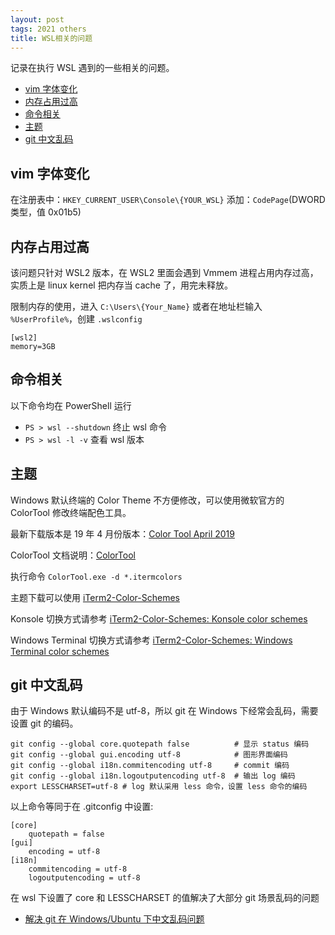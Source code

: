 ```yaml
---
layout: post
tags: 2021 others
title: WSL相关的问题
---
```


记录在执行 WSL 遇到的一些相关的问题。

<!-- vim-markdown-toc GFM -->

- [vim 字体变化](#vim-字体变化)
- [内存占用过高](#内存占用过高)
- [命令相关](#命令相关)
- [主题](#主题)
- [git 中文乱码](#git-中文乱码)

<!-- vim-markdown-toc -->

## vim 字体变化

在注册表中：`HKEY_CURRENT_USER\Console\{YOUR_WSL}` 添加：`CodePage`(DWORD 类型，值 0x01b5)

## 内存占用过高

该问题只针对 WSL2 版本，在 WSL2 里面会遇到 Vmmem 进程占用内存过高，实质上是 linux kernel 把内存当 cache 了，用完未释放。

限制内存的使用，进入 `C:\Users\{Your_Name}` 或者在地址栏输入 `%UserProfile%`，创建 `.wslconfig`

```plain
[wsl2]
memory=3GB
```

## 命令相关

以下命令均在 PowerShell 运行

- `PS > wsl --shutdown` 终止 wsl 命令
- `PS > wsl -l -v` 查看 wsl 版本

## 主题

Windows 默认终端的 Color Theme 不方便修改，可以使用微软官方的 ColorTool 修改终端配色工具。

最新下载版本是 19 年 4 月份版本：[Color Tool April 2019](https://github.com/microsoft/terminal/releases/tag/1904.29002)

ColorTool 文档说明：[ColorTool](https://github.com/microsoft/terminal/blob/main/src/tools/ColorTool/README.md)

执行命令 `ColorTool.exe -d *.itermcolors`

主题下载可以使用 [iTerm2-Color-Schemes](https://github.com/mbadolato/iTerm2-Color-Schemes)

Konsole 切换方式请参考 [iTerm2-Color-Schemes: Konsole color schemes](https://github.com/mbadolato/iTerm2-Color-Schemes#konsole-color-schemes)

Windows Terminal 切换方式请参考 [iTerm2-Color-Schemes: Windows Terminal color schemes](https://github.com/mbadolato/iTerm2-Color-Schemes#windows-terminal-color-schemes)

## git 中文乱码

由于 Windows 默认编码不是 utf-8，所以 git 在 Windows 下经常会乱码，需要设置 git 的编码。

```shell
git config --global core.quotepath false          # 显示 status 编码
git config --global gui.encoding utf-8            # 图形界面编码
git config --global i18n.commitencoding utf-8     # commit 编码
git config --global i18n.logoutputencoding utf-8  # 输出 log 编码
export LESSCHARSET=utf-8 # log 默认采用 less 命令，设置 less 命令的编码
```

以上命令等同于在 .gitconfig 中设置:

```shell
[core]
    quotepath = false
[gui]
    encoding = utf-8
[i18n]
    commitencoding = utf-8
    logoutputencoding = utf-8
```

在 wsl 下设置了 core 和 LESSCHARSET 的值解决了大部分 git 场景乱码的问题

- [解决 git 在 Windows/Ubuntu 下中文乱码问题](https://blog.csdn.net/bingyu9875/article/details/88196929)
